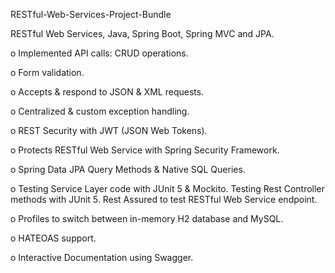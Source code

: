 RESTful-Web-Services-Project-Bundle


RESTful Web Services, Java, Spring Boot, Spring MVC and JPA. 


o	Implemented API calls: CRUD operations. 

o	Form validation. 

o	Accepts & respond to JSON & XML requests. 

o	Centralized & custom exception handling. 

o	REST Security with JWT (JSON Web Tokens).

o	Protects RESTful Web Service with Spring Security Framework. 

o	Spring Data JPA Query Methods & Native SQL Queries. 

o	Testing Service Layer code with JUnit 5 & Mockito. Testing Rest Controller methods with JUnit 5. Rest Assured to test RESTful Web Service endpoint. 

o	Profiles to switch between in-memory H2 database and MySQL. 

o	HATEOAS support. 

o	Interactive Documentation using Swagger. 
